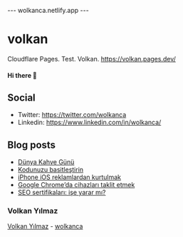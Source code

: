 ---  wolkanca.netlify.app ---
# volkan
Cloudflare Pages. Test. Volkan. https://volkan.pages.dev/

#### Hi there 👋

## Social
- Twitter: https://twitter.com/wolkanca
- Linkedin: https://www.linkedin.com/in/wolkanca/


## Blog posts
<!-- BLOG-POST-LIST:START -->
- [Dünya Kahve Günü](https://wolkanca.com.tr/dunya-kahve-gunu/)
- [Kodunuzu basitleştirin](https://wolkanca.com.tr/kodunuzu-basitlestirin/)
- [iPhone iOS reklamlardan kurtulmak](https://wolkanca.com.tr/iphone-ios-reklamlardan-kurtulmak/)
- [Google Chrome’da cihazları taklit etmek](https://wolkanca.com.tr/google-chromeda-cihazlari-taklit-etmek/)
- [SEO sertifikaları: işe yarar mı?](https://wolkanca.com.tr/seo-sertifikalari-ise-yarar-mi/)
<!-- BLOG-POST-LIST:END -->


### Volkan Yılmaz

[Volkan Yılmaz](https://volkanyilmaz.com.tr/) - [wolkanca](https://wolkanca.com.tr/)

